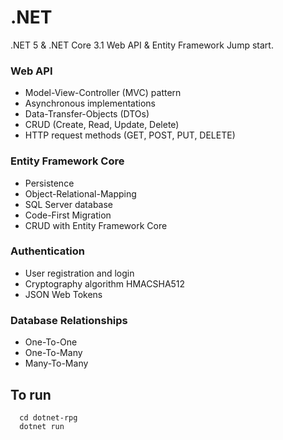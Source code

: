 # .NET
.NET 5 &amp; .NET Core 3.1 Web API &amp; Entity Framework Jump start.


### Web API
- Model-View-Controller (MVC) pattern
- Asynchronous implementations
- Data-Transfer-Objects (DTOs)
- CRUD (Create, Read, Update, Delete)
- HTTP request methods (GET, POST, PUT, DELETE)


### Entity Framework Core
- Persistence
- Object-Relational-Mapping
- SQL Server database
- Code-First Migration
- CRUD with Entity Framework Core


### Authentication
- User registration and login
- Cryptography algorithm HMACSHA512
- JSON Web Tokens


### Database Relationships
- One-To-One
- One-To-Many
- Many-To-Many


## To run
```
  cd dotnet-rpg
  dotnet run
```

